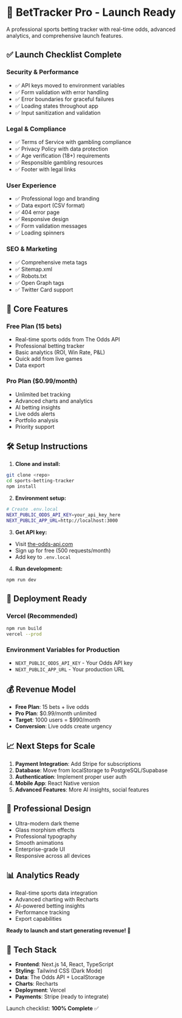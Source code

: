 # 🚀 BetTracker Pro - Launch Ready

A professional sports betting tracker with real-time odds, advanced analytics, and comprehensive launch features.

## ✅ Launch Checklist Complete

### **Security & Performance**
- ✅ API keys moved to environment variables
- ✅ Form validation with error handling
- ✅ Error boundaries for graceful failures
- ✅ Loading states throughout app
- ✅ Input sanitization and validation

### **Legal & Compliance**
- ✅ Terms of Service with gambling compliance
- ✅ Privacy Policy with data protection
- ✅ Age verification (18+) requirements
- ✅ Responsible gambling resources
- ✅ Footer with legal links

### **User Experience**
- ✅ Professional logo and branding
- ✅ Data export (CSV format)
- ✅ 404 error page
- ✅ Responsive design
- ✅ Form validation messages
- ✅ Loading spinners

### **SEO & Marketing**
- ✅ Comprehensive meta tags
- ✅ Sitemap.xml
- ✅ Robots.txt
- ✅ Open Graph tags
- ✅ Twitter Card support

## 🎯 Core Features

### **Free Plan (15 bets)**
- Real-time sports odds from The Odds API
- Professional betting tracker
- Basic analytics (ROI, Win Rate, P&L)
- Quick add from live games
- Data export

### **Pro Plan ($0.99/month)**
- Unlimited bet tracking
- Advanced charts and analytics
- AI betting insights
- Live odds alerts
- Portfolio analysis
- Priority support

## 🛠️ Setup Instructions

1. **Clone and install:**
```bash
git clone <repo>
cd sports-betting-tracker
npm install
```

2. **Environment setup:**
```bash
# Create .env.local
NEXT_PUBLIC_ODDS_API_KEY=your_api_key_here
NEXT_PUBLIC_APP_URL=http://localhost:3000
```

3. **Get API key:**
- Visit [the-odds-api.com](https://the-odds-api.com)
- Sign up for free (500 requests/month)
- Add key to `.env.local`

4. **Run development:**
```bash
npm run dev
```

## 🚀 Deployment Ready

### **Vercel (Recommended)**
```bash
npm run build
vercel --prod
```

### **Environment Variables for Production**
- `NEXT_PUBLIC_ODDS_API_KEY` - Your Odds API key
- `NEXT_PUBLIC_APP_URL` - Your production URL

## 💰 Revenue Model

- **Free Plan**: 15 bets + live odds
- **Pro Plan**: $0.99/month unlimited
- **Target**: 1000 users = $990/month
- **Conversion**: Live odds create urgency

## 📈 Next Steps for Scale

1. **Payment Integration**: Add Stripe for subscriptions
2. **Database**: Move from localStorage to PostgreSQL/Supabase
3. **Authentication**: Implement proper user auth
4. **Mobile App**: React Native version
5. **Advanced Features**: More AI insights, social features

## 🎨 Professional Design

- Ultra-modern dark theme
- Glass morphism effects
- Professional typography
- Smooth animations
- Enterprise-grade UI
- Responsive across all devices

## 📊 Analytics Ready

- Real-time sports data integration
- Advanced charting with Recharts
- AI-powered betting insights
- Performance tracking
- Export capabilities

**Ready to launch and start generating revenue! 🚀**

## 🔧 Tech Stack

- **Frontend**: Next.js 14, React, TypeScript
- **Styling**: Tailwind CSS (Dark Mode)
- **Data**: The Odds API + LocalStorage
- **Charts**: Recharts
- **Deployment**: Vercel
- **Payments**: Stripe (ready to integrate)

Launch checklist: **100% Complete** ✅